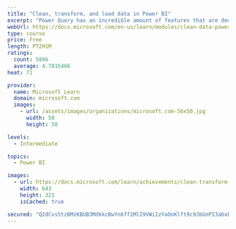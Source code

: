 ```yaml
---
title: "Clean, transform, and load data in Power BI"
excerpt: "Power Query has an incredible amount of features that are dedicated to helping you clean and prepare your data for analysis. You will learn how to simplify a complicated model, change data types, rename objects, and pivot data. You will also learn how to profile columns so that you know which columns have the valuable data that you’re seeking for deeper analytics."
webUrl: https://docs.microsoft.com/en-us/learn/modules/clean-data-power-bi/
type: course
price: Free
length: PT2H1M
ratings:
  count: 5896
  average: 4.7815466
heat: 71

provider:
  name: Microsoft Learn
  domain: microsoft.com
  images:
    - url: /assets/images/organizations/microsoft.com-50x50.jpg
      width: 50
      height: 50

levels:
  - Intermediate

topics:
  - Power BI

images:
  - url: https://docs.microsoft.com/learn/achievements/clean-transform-and-load-data-in-power-bi-social.png
    width: 643
    height: 321
    isCached: true

secured: "Q2dCvs5tzBMzKBUB3MdkkcBwYn6ff2MlI9VWiIzYaOoKlft9c9JbGnPI3a6xBlB9DUo4tPORym1jIUefsv84tNp1Qd6W3HEfni7tAWeIHuUte2p8oUEZq6VNELxBz84XlH5S1Rr0JXrSJSUXSodEkPpMGJ6ql1Z/GddiuvaZftTGo1kT781/pdhZN0TqUDne/q2kdqAtcApHUb2TcP2XEDmXznQCTj7WZgV/uO7ZK0Cm580k6QLEN1aLIcY+5O65CzZa8y7muT+uJk5EquhWO4ujm3a7cI4Nud4mkxfYgTkZJc/x5fSb2NzpRUls3Ez9ejgYB/IINWcYCH7I6ArLou/h26R8nxjLWatr1H4tY0xO2VCNOjLcj0oGJ1EkfBJDynI+bMOUpJTxwMKmTajqEvYYF4/GwLw+TmatVgIjXc8=;I/cCR4A17T6Q2gDik3FZ+Q=="
---
```



